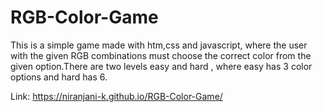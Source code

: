 # RGB-Color-Game

This is a simple game made with htm,css and javascript, where the user with the given RGB combinations must choose the correct color from the given option.There are two levels easy and hard , where easy has 3 color options and hard has 6.

Link: https://niranjani-k.github.io/RGB-Color-Game/

